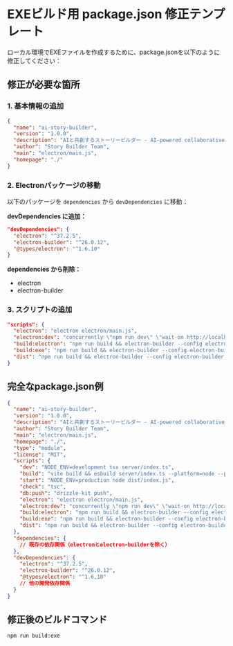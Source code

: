 # EXEビルド用 package.json 修正テンプレート

ローカル環境でEXEファイルを作成するために、package.jsonを以下のように修正してください：

## 修正が必要な箇所

### 1. 基本情報の追加
```json
{
  "name": "ai-story-builder",
  "version": "1.0.0",
  "description": "AIと共創するストーリービルダー - AI-powered collaborative story building application",
  "author": "Story Builder Team",
  "main": "electron/main.js",
  "homepage": "./"
}
```

### 2. Electronパッケージの移動
以下のパッケージを `dependencies` から `devDependencies` に移動：

**devDependencies に追加：**
```json
"devDependencies": {
  "electron": "^37.2.5",
  "electron-builder": "^26.0.12",
  "@types/electron": "^1.6.10"
}
```

**dependencies から削除：**
- electron
- electron-builder

### 3. スクリプトの追加
```json
"scripts": {
  "electron": "electron electron/main.js",
  "electron:dev": "concurrently \"npm run dev\" \"wait-on http://localhost:5000 && electron electron/main.js\"",
  "build:electron": "npm run build && electron-builder --config electron-builder.json",
  "build:exe": "npm run build && electron-builder --config electron-builder.json --win",
  "dist": "npm run build && electron-builder --config electron-builder.json --publish=never"
}
```

## 完全なpackage.json例
```json
{
  "name": "ai-story-builder",
  "version": "1.0.0",
  "description": "AIと共創するストーリービルダー - AI-powered collaborative story building application", 
  "author": "Story Builder Team",
  "main": "electron/main.js",
  "homepage": "./",
  "type": "module",
  "license": "MIT",
  "scripts": {
    "dev": "NODE_ENV=development tsx server/index.ts",
    "build": "vite build && esbuild server/index.ts --platform=node --packages=external --bundle --format=esm --outdir=dist",
    "start": "NODE_ENV=production node dist/index.js",
    "check": "tsc",
    "db:push": "drizzle-kit push",
    "electron": "electron electron/main.js",
    "electron:dev": "concurrently \"npm run dev\" \"wait-on http://localhost:5000 && electron electron/main.js\"",
    "build:electron": "npm run build && electron-builder --config electron-builder.json",
    "build:exe": "npm run build && electron-builder --config electron-builder.json --win",
    "dist": "npm run build && electron-builder --config electron-builder.json --publish=never"
  },
  "dependencies": {
    // 既存の依存関係（electronとelectron-builderを除く）
  },
  "devDependencies": {
    "electron": "^37.2.5",
    "electron-builder": "^26.0.12",
    "@types/electron": "^1.6.10"
    // 他の開発依存関係
  }
}
```

## 修正後のビルドコマンド
```bash
npm run build:exe
```